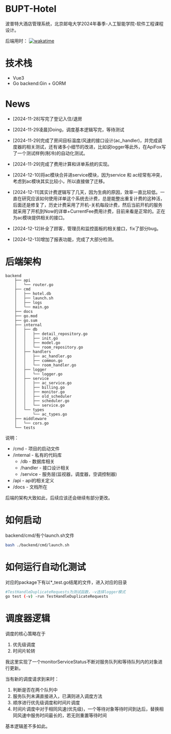 # BUPT-Hotel
波普特大酒店管理系统，北京邮电大学2024年春季-人工智能学院-软件工程课程设计。

后端用时：
[![wakatime](https://wakatime.com/badge/user/29fe7f72-1724-4057-9656-21aba52095fe/project/020f02a2-07bd-41ea-a0cf-49359e38d960.svg)](https://wakatime.com/badge/user/29fe7f72-1724-4057-9656-21aba52095fe/project/020f02a2-07bd-41ea-a0cf-49359e38d960)

# 技术栈

- Vue3
- Go backend:Gin + GORM

# News
- [2024-11-28]写完了登记入住/退房
- [2024-11-29凌晨]Doing，调度基本逻辑写完，等待测试
- [2024-11-29]完成了房间目标温度/风速的接口设计(ac_handler)，并完成调度器的相关测试，还有诸多小细节的改进，比如说logger等此外，在ApiFox写了一个测试样例(制冷)的自动化测试。

- [2024-11-29]完成了费用计算和详单系统的实现。

- [2024-12-10]将ac模块合并进service模块，因为service 和 ac经常有冲突，考虑到ac模块其实比较小，所以直接做了迁移。

- [2024-12-11]其实计费逻辑写了几天，因为生病的原因，效率一直比较低。一直在研究应该如何使用详单这个系统去计费，总是能整出重复计费的这种活，后面还是修复了，历史计费采用了开机-关机每段计费，然后当前开机的服务就采用了开机到Now的详单+CurrentFee费用计费，目前来看是正常的。正在为ac模块提供相关的接口。

- [2024-12-12]补全了顾客，管理员和监控面板的相关接口，fix了部分bug。

- [2024-12-13]增加了报表功能，完成了大部分检测。


# 后端架构
```
backend
    ├── api
    │   └── router.go
    ├── cmd
    │   ├── hotel.db
    │   ├── launch.sh
    │   ├── logs
    │   └── main.go
    ├── docs
    ├── go.mod
    ├── go.sum
    ├── internal
    │   ├── db
    │   │   ├── detail_repository.go
    │   │   ├── init.go
    │   │   ├── model.go
    │   │   └── room_repository.go
    │   ├── handlers
    │   │   ├── ac_handler.go
    │   │   ├── common.go
    │   │   └── room_handler.go
    │   ├── logger
    │   │   └── logger.go
    │   ├── service
    │   │   ├── ac_service.go
    │   │   ├── billing.go
    │   │   ├── monitor.go
    │   │   ├── old_scheduler
    │   │   ├── scheduler.go
    │   │   └── service.go
    │   └── types
    │       └── ac_types.go
    ├── middleware
    │   └── cors.go
    └── tests
```
说明：
- /cmd - 项目的启动文件
- /internal - 私有的代码库
    - /db - 数据库相关
    - /handler - 接口设计相关
    - /service - 服务层(监视器，调度器，空调控制器)
- /api - api的相关定义
- /docs - 文档所在

后端的架构大致如此，后续应该还会继续有部分更改。

# 如何启动
backend/cmd/有个launch.sh文件
```Bash
bash ./backend/cmd/launch.sh
```

# 如何运行自动化测试
对应的package下有以*_test.go结尾的文件，进入对应的目录
```Bash
#TestHandleDuplicateRequests为测试函数，-v选择logger模式
go test (-v) -run TestHandleDuplicateRequests
```

# 调度器逻辑

调度的核心策略在于
1. 优先级调度
2. 时间片轮转

我这里实现了一个monitorServiceStatus不断对服务队列和等待队列内的对象进行更新。

当有新的调度请求到来时：
1. 判断是否在两个队列中
2. 服务队列未满直接进入，已满则进入调度方法
3. 顺序进行优先级调度和时间片调度
4. 时间片调度中对于相同风速(优先级)，一个等待对象等待时间到达后，替换相同风速中服务时间最长的，若无则重置等待时间

基本逻辑差不多如此。